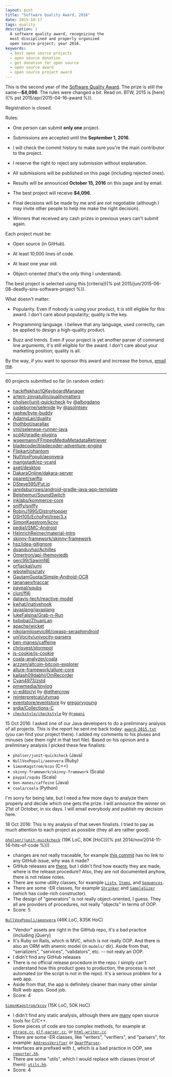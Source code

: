 ```yaml
---
layout: post
title: "Software Quality Award, 2016"
date: 2015-10-17
tags: quality
description: |
  A software quality award, recognizing the
  most disciplined and properly organized
  open source project; year 2016.
keywords:
  - best open source projects
  - open source donation
  - get donation for open source
  - open source award
  - open source project award
---
```


This is the second year of the
[Software Quality Award](/award.html). The prize
is still the same&mdash;**$4,096**.
The rules were changed a bit. Read on.
BTW, 2015 is [here]({% pst 2015/apr/2015-04-16-award %}).

<!--
<form class="unprintable" action="http://formspree.io/award@yegor256.com" method="POST"><fieldset id="form">
  <input type="hidden" name="_next" value="http://www.yegor256.com/submitted.html"/>
  <input type="hidden" name="_subject" value="new project for the quality award"/>
  <input type="hidden" name="_format" value="text"/>
  <label for="email">Your email</label>
  <input id="email" class="field field-text" name="email" size="25" maxlength="255" type="email" required="required"/>
  <label for="url">GitHub URL of the project</label>
  <input id="url" class="field field-text" name="url" size="50" maxlength="255" type="url" required="required"/>
  <label for="submit">&nbsp;</label>
  <button id="submit" class="field">Submit</button>
</fieldset></form>
-->

Registration is closed.

<!--more-->

Rules:

  * One person can submit **only one** project.

  * Submissions are accepted until the **September 1, 2016**.

  * I will check the commit history to make sure you're the main contributor to the project.

  * I reserve the right to reject any submission without explanation.

  * All submissions will be published on this page (including rejected ones).

  * Results will be announced **October 15, 2016** on this page and by email.

  * The best project will receive **$4,096**.

  * Final decisions will be made by me and are not negotiable
    (although I may invite other people to help me make the right decision).

  * Winners that received any cash prizes in previous years can't submit again.

Each project must be:

  * Open source (in GitHub).

  * At least 10,000 lines of code.

  * At least one year old.

  * Object-oriented (that's the only thing I understand).

The best project is selected using this [criteria]({% pst 2015/jun/2015-06-08-deadly-sins-software-project %}).

What doesn't matter:

  * Popularity. Even if nobody is using your
    product, it is still eligible for this award. I don't care about
    popularity; quality is the key.

  * Programming language. I believe that any language, used correctly,
    can be applied to design a high-quality product.

  * Buzz and trends. Even if your project is yet another parser of command
    line arguments, it's still eligible for the award. I don't care about
    your marketing position; quality is all.

By the way, if you want to sponsor this award and increase the bonus,
[email me](mailto:me@yegor256.com).

<hr/>

60 projects submitted so far (in random order):

  * [hackiftekhar/IQKeyboardManager](https://github.com/hackiftekhar/IQKeyboardManager)
  * [artem-zinnatullin/qualitymatters](https://github.com/artem-zinnatullin/qualitymatters)
  * [pholser/junit-quickcheck](https://github.com/pholser/junit-quickcheck) by [@albogdano](https://github.com/albogdano)
  * [codeborne/selenide](https://github.com/codeborne/selenide) by [@asolntsev](https://github.com/asolntsev)
  * [raphw/byte-buddy](https://github.com/raphw/byte-buddy)
  * [AdamsLair/duality](https://github.com/AdamsLair/duality)
  * [thothbot/parallax](https://github.com/thothbot/parallax)
  * [vmi/selenese-runner-java](https://github.com/vmi/selenese-runner-java)
  * [scd4j/gradle-plugins](https://github.com/scd4j/gradle-plugins)
  * [wseemann/FFmpegMediaMetadataRetriever](https://github.com/wseemann/FFmpegMediaMetadataRetriever)
  * [bladecoder/bladecoder-adventure-engine](https://github.com/bladecoder/bladecoder-adventure-engine)
  * [Flipkart/phantom](https://github.com/Flipkart/phantom)
  * [NullVoxPopuli/aeonvera](https://github.com/NullVoxPopuli/aeonvera)
  * [mangstadt/ez-vcard](https://github.com/mangstadt/ez-vcard/)
  * [axet/desktop](https://github.com/axet/desktop)
  * [DakaraOnline/dakara-server](https://github.com/DakaraOnline/dakara-server)
  * [ppareit/swiftp](https://github.com/ppareit/swiftp)
  * [DSteve595/Put.io](https://github.com/DSteve595/Put.io)
  * [jaredsburrows/android-gradle-java-app-template](https://github.com/jaredsburrows/android-gradle-java-app-template)
  * [Belphemur/SoundSwitch](https://github.com/Belphemur/SoundSwitch)
  * [inklabs/kommerce-core](https://github.com/inklabs/kommerce-core)
  * [sniffy/sniffy](https://github.com/sniffy/sniffy)
  * [RobinJ1995/DistroHopper](https://github.com/RobinJ1995/DistroHopper)
  * [DSH105/EchoPet/tree/3.x](https://github.com/DSH105/EchoPet/tree/3.x)
  * [SimonKagstrom/kcov](https://github.com/SimonKagstrom/kcov/)
  * [pedja1/SMC-Android](https://github.com/pedja1/SMC-Android)
  * [HeinrichReimer/material-intro](https://github.com/HeinrichReimer/material-intro)
  * [skinny-framework/skinny-framework](https://github.com/skinny-framework/skinny-framework)
  * [hsz/idea-gitignore](https://github.com/hsz/idea-gitignore)
  * [doanduyhai/Achilles](https://github.com/doanduyhai/Achilles)
  * [Omertron/api-themoviedb](https://github.com/Omertron/api-themoviedb)
  * [gerc99/SawimNE](https://github.com/gerc99/SawimNE)
  * [orfjackal/jumi](https://github.com/orfjackal/jumi)
  * [wbotelhos/raty](https://github.com/wbotelhos/raty)
  * [GautamGupta/Simple-Android-OCR](https://github.com/GautamGupta/Simple-Android-OCR)
  * [tananaev/traccar](https://github.com/tananaev/traccar)
  * [paypal/squbs](https://github.com/paypal/squbs)
  * [clun/ff4j](https://github.com/clun/ff4j)
  * [datavis-tech/reactive-model](https://github.com/datavis-tech/reactive-model)
  * [kwhat/jnativehook](https://github.com/kwhat/jnativehook)
  * [javaslang/javaslang](https://github.com/javaslang/javaslang)
  * [lukeFalsina/Grab-n-Run](https://github.com/lukeFalsina/Grab-n-Run)
  * [bxbxbai/ZhuanLan](https://github.com/bxbxbai/ZhuanLan)
  * [apache/wicket](https://github.com/apache/wicket)
  * [nikolamilosevic86/owasp-seraphimdroid](https://github.com/nikolamilosevic86/owasp-seraphimdroid)
  * [uniVocity/univocity-parsers](https://github.com/uniVocity/univocity-parsers)
  * [ben-manes/caffeine](https://github.com/ben-manes/caffeine/)
  * [chrisvest/stormpot](https://github.com/chrisvest/stormpot)
  * [js-cookie/js-cookie](https://github.com/js-cookie/js-cookie)
  * [coala-analyzer/coala](https://github.com/coala-analyzer/coala)
  * [arzzen/altcoin-bitcoin-explorer](https://github.com/arzzen/altcoin-bitcoin-explorer)
  * [allure-framework/allure-core](https://github.com/allure-framework/allure-core)
  * [kailash09dabhi/OmRecorder](https://github.com/kailash09dabhi/OmRecorder)
  * [Cyan4973/zstd](https://github.com/Cyan4973/zstd)
  * [pmwmedia/tinylog](https://github.com/pmwmedia/tinylog)
  * [yi-editor/yi](https://github.com/yi-editor/yi) by [@ethercrow](https://github.com/ethercrow)
  * [reinterpretcat/utymap](https://github.com/)
  * [eventstore/eventstore](https://github.com/) by [gregoryyoung](https://github.com/gregoryyoung)
  * [srdja/Collections-C](https://github.com/)
  * [`checkstyle/checkstyle`](https://github.com/checkstyle/checkstyle) by [`@romani`](https://github.com/romani)

15 Oct 2016:
I asked one of our Java developers to do a preliminary analysis
of all projects. This is the report he sent me back today:
[`award-2015.txt`](/txt/2015/award-2015.txt) (you can find your project there).
I added my comments to his pluses and minuses (see them right in that text file).
Based on his opinion and a preliminary analysis I picked these few finalists:

 * `pholser/junit-quickcheck` (Java)
 * `NullVoxPopuli/aeonvera` (Ruby)
 * `SimonKagstrom/kcov` (C++)
 * `skinny-framework/skinny-framework` (Scala)
 * `paypal/squbs` (Scala)
 * `ben-manes/caffeine` (Java)
 * `coala/coala` (Python)

I'm sorry for being late, but I need a few more days to analyze them properly
and decide which one gets the prize. I will announce the winner on 21st of October,
in six days. I will email everybody and publish my decision here.

18 Oct 2016:
This is my analysis of that seven finalists. I tried to pay as much attention
to each project as possible (they all are rather good).

[`pholser/junit-quickcheck`](https://github.com/pholser/junit-quickcheck) (19K LoC, 80K [HoC]({% pst 2014/nov/2014-11-14-hits-of-code %}))

  * changes are not really traceable, for example
    [this commit](https://github.com/pholser/junit-quickcheck/commit/a9f7527a05381c4a9c8e71c03e13d0ffb100626f)
    has no link to any GitHub issue, why was it made?
  * GitHub releases are [there](https://github.com/pholser/junit-quickcheck/releases),
    but I didn't find how exactly they are made, where is the release procedure? Also,
    they are not documented anyhow, there is not relase notes.
  * There are some utility classes, for example
    [`Lists`](https://github.com/pholser/junit-quickcheck/blob/junit-quickcheck-0.6.1/core/src/main/java/com/pholser/junit/quickcheck/internal/Lists.java),
    [`Items`](https://github.com/pholser/junit-quickcheck/blob/junit-quickcheck-0.6.1/core/src/main/java/com/pholser/junit/quickcheck/internal/Items.java),
    and [`Sequences`](https://github.com/pholser/junit-quickcheck/blob/junit-quickcheck-0.6.1/core/src/main/java/com/pholser/junit/quickcheck/internal/Sequences.java).
  * There are some -ER classes, for example
    [`Shrinker`](https://github.com/pholser/junit-quickcheck/blob/junit-quickcheck-0.6.1/core/src/main/java/com/pholser/junit/quickcheck/runner/Shrinker.java)
    and [`SampleSizer`](https://github.com/pholser/junit-quickcheck/blob/junit-quickcheck-0.6.1/core/src/main/java/com/pholser/junit/quickcheck/internal/SampleSizer.java)
    (which has code-rich constructor).
  * The design of "generators" is not really object-oriented, I guess. They
    all are providers of procedures, not really "objects" in terms of OOP.
  * Score: 5

[`NullVoxPopuli/aeonvera`](https://github.com/NullVoxPopuli/aeonvera) (46K LoC, 835K HoC)

  * "Vendor" assets are right in the GitHub repo, it's a bad practice (including jQuery)
  * It's Ruby on Rails, which is MVC, which is not really OOP. And there
    is also an ORM with anemic model (in `models/` dir). Aside from that,
    "serializers", "services", "validators", etc. -- not realy an OOP.
  * I didn't find any GitHub releases
  * There is no official release procedure in the repo. I simply
    can't understand how this product goes to production, the process
    is not automated (or the script is not in the repo). It's a serious problem
    for a web app.
  * Aside from that, the app is definitely cleaner than many other
    similar RoR web apps. Good job.
  * Score: 4

[`SimonKagstrom/kcov`](https://github.com/SimonKagstrom/kcov) (15K LoC, 50K HoC)

  * I didn't find any static analysis, although there are
    [many](https://en.wikipedia.org/wiki/List_of_tools_for_static_code_analysis#C.2C_C.2B.2B)
    open source tools for C/C++.
  * Some pieces of code are too complex methods, for example at
    [`ptrace.cc`](https://github.com/SimonKagstrom/kcov/blob/v31/src/engines/ptrace.cc),
    [`elf-parser.cc`](https://github.com/SimonKagstrom/kcov/blob/v31/src/parsers/elf-parser.cc),
    or [`html-writer.cc`](https://github.com/SimonKagstrom/kcov/blob/v31/src/writers/html-writer.cc).
  * There are some -ER classes, like
    "writers", "verifiers", and "parsers", for example:
    [`AddressVerifier`](https://github.com/SimonKagstrom/kcov/blob/v31/src/parsers/dummy-address-verifier.cc)
    or [`DwarfParser`](https://github.com/SimonKagstrom/kcov/blob/v31/src/parsers/dwarf.cc).
  * Interfaces are prefixed with `I`, which is a bad practice in OOP, see
    [`reporter.hh`](https://github.com/SimonKagstrom/kcov/blob/v31/src/include/reporter.hh).
  * There are some "utils", which I would replace with classes (most of them):
    [`utils.hh`](https://github.com/SimonKagstrom/kcov/blob/v31/src/include/utils.hh).
  * Score: 4
